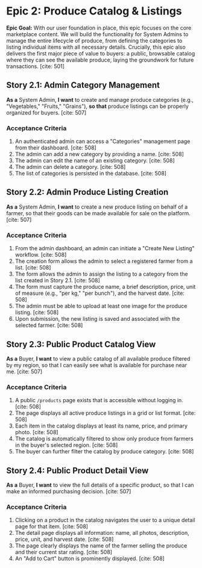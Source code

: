 # **Epic 2: Produce Catalog & Listings**

**Epic Goal:** With our user foundation in place, this epic focuses on the core marketplace content. We will build the functionality for System Admins to manage the entire lifecycle of produce, from defining the categories to listing individual items with all necessary details. Crucially, this epic also delivers the first major piece of value to buyers: a public, browsable catalog where they can see the available produce, laying the groundwork for future transactions. [cite: 501]

## **Story 2.1: Admin Category Management**
**As a** System Admin, **I want** to create and manage produce categories (e.g., "Vegetables," "Fruits," "Grains"), **so that** produce listings can be properly organized for buyers. [cite: 507]

### Acceptance Criteria
1. An authenticated admin can access a "Categories" management page from their dashboard. [cite: 508]
2. The admin can add a new category by providing a name. [cite: 508]
3. The admin can edit the name of an existing category. [cite: 508]
4. The admin can delete a category. [cite: 508]
5. The list of categories is persisted in the database. [cite: 508]

## **Story 2.2: Admin Produce Listing Creation**
**As a** System Admin, **I want** to create a new produce listing on behalf of a farmer, so that their goods can be made available for sale on the platform. [cite: 507]

### Acceptance Criteria
1. From the admin dashboard, an admin can initiate a "Create New Listing" workflow. [cite: 508]
2. The creation form allows the admin to select a registered farmer from a list. [cite: 508]
3. The form allows the admin to assign the listing to a category from the list created in Story 2.1. [cite: 508]
4. The form must capture the produce name, a brief description, price, unit of measure (e.g., "per kg," "per bunch"), and the harvest date. [cite: 508]
5. The admin must be able to upload at least one image for the produce listing. [cite: 508]
6. Upon submission, the new listing is saved and associated with the selected farmer. [cite: 508]

## **Story 2.3: Public Product Catalog View**
**As a** Buyer, **I want** to view a public catalog of all available produce filtered by my region, so that I can easily see what is available for purchase near me. [cite: 507]

### Acceptance Criteria
1. A public `/products` page exists that is accessible without logging in. [cite: 508]
2. The page displays all active produce listings in a grid or list format. [cite: 508]
3. Each item in the catalog displays at least its name, price, and primary photo. [cite: 508]
4. The catalog is automatically filtered to show only produce from farmers in the buyer's selected region. [cite: 508]
5. The buyer can further filter the catalog by produce category. [cite: 508]

## **Story 2.4: Public Product Detail View**
**As a** Buyer, **I want** to view the full details of a specific product, so that I can make an informed purchasing decision. [cite: 507]

### Acceptance Criteria
1. Clicking on a product in the catalog navigates the user to a unique detail page for that item. [cite: 508]
2. The detail page displays all information: name, all photos, description, price, unit, and harvest date. [cite: 508]
3. The page clearly displays the name of the farmer selling the produce and their current star rating. [cite: 508]
4. An "Add to Cart" button is prominently displayed. [cite: 508] 